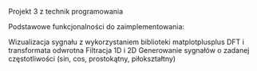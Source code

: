 Projekt 3 z technik programowania

Podstawowe funkcjonalności do zaimplementowania:

Wizualizacja sygnału z wykorzystaniem biblioteki matplotplusplus
DFT i transformata odwrotna
Filtracja 1D i 2D
Generowanie sygnałów o zadanej częstotliwości (sin, cos, prostokątny, piłokształtny)